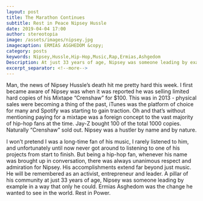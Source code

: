 ```yaml
---
layout: post
title: The Marathon Continues
subtitle: Rest in Peace Nipsey Hussle
date: 2019-04-04 17:00
author: stereotopia
image: /assets/images/nipsey.jpg
imagecaption: ERMIAS ASGHEDOM &copy;
category: posts
keywords: Nipsey,Hussle,Hip-Hop,Music,Rap,Ermias,Ashgedom
Description: At just 33 years of age, Nipsey was someone leading by example in a way that only he could. Ermias Asghedom was the change he wanted to see in the world. Rest in Power.
excerpt_separator: <!--more-->
---
```


Man, the news of Nipsey Hussle’s death hit me pretty hard this week. I first became aware of Nipsey was when it was reported he was selling limited hard copies of his Mixtape “Crenshaw” for $100. This was in 2013 - physical sales were becoming a thing of the past, iTunes was the platform of choice for<!--more--> many and Spotify was starting to gain traction. Oh and that’s without mentioning paying for a mixtape was a foreign concept to the vast majority of hip-hop fans at the time. Jay-Z bought 100 of the total 1000 copies. Naturally “Crenshaw” sold out. Nipsey was a hustler by name and by nature.

I won’t pretend I was a long-time fan of his music, I rarely listened to him, and unfortunately until now never got around to listening to one of his projects from start to finish. But being a hip-hop fan, whenever his name was brought up in conversation, there was always unanimous respect and admiration for Nipsey. His accomplishments extend far beyond just music. He will be remembered as an activist, entrepreneur and leader. A pillar of his community at just 33 years of age, Nipsey was someone leading by example in a way that only he could. Ermias Asghedom was the change he wanted to see in the world. Rest in Power.
